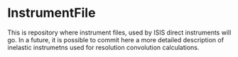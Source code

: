 # InstrumentFile

This is repository where instrument files, used by ISIS direct instruments will go. In a future, it is possible to commit here a more detailed description of inelastic instrumetns used for resolution convolution calculations.